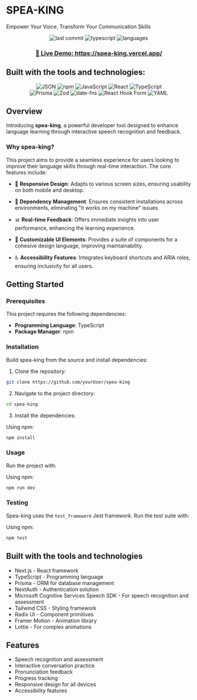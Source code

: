 # SPEA-KING

Empower Your Voice, Transform Your Communication Skills

<div align="center">
  <img src="https://img.shields.io/badge/last%20commit-yesterday-blue" alt="last commit" />
  <img src="https://img.shields.io/badge/typescript-98.5%25-blue" alt="typescript" />
  <img src="https://img.shields.io/badge/languages-3-blue" alt="languages" />
</div>

<div align="center">
  <h3><a href="https://spea-king.vercel.app/" target="_blank">🚀 Live Demo: https://spea-king.vercel.app/</a></h3>
</div>

## Built with the tools and technologies:

<div align="center">
  <img src="https://img.shields.io/badge/JSON-000000?style=for-the-badge&logo=json&logoColor=white" alt="JSON" />
  <img src="https://img.shields.io/badge/npm-CB3837?style=for-the-badge&logo=npm&logoColor=white" alt="npm" />
  <img src="https://img.shields.io/badge/JavaScript-F7DF1E?style=for-the-badge&logo=javascript&logoColor=black" alt="JavaScript" />
  <img src="https://img.shields.io/badge/React-61DAFB?style=for-the-badge&logo=react&logoColor=black" alt="React" />
  <img src="https://img.shields.io/badge/TypeScript-3178C6?style=for-the-badge&logo=typescript&logoColor=white" alt="TypeScript" />
</div>

<div align="center">
  <img src="https://img.shields.io/badge/Prisma-2D3748?style=for-the-badge&logo=prisma&logoColor=white" alt="Prisma" />
  <img src="https://img.shields.io/badge/Zod-3068B7?style=for-the-badge&logo=zod&logoColor=white" alt="Zod" />
  <img src="https://img.shields.io/badge/date--fns-770C56?style=for-the-badge&logo=date-fns&logoColor=white" alt="date-fns" />
  <img src="https://img.shields.io/badge/React%20Hook%20Form-EC5990?style=for-the-badge&logo=reacthookform&logoColor=white" alt="React Hook Form" />
  <img src="https://img.shields.io/badge/YAML-CB171E?style=for-the-badge&logo=yaml&logoColor=white" alt="YAML" />
</div>

## Overview

Introducing **spea-king**, a powerful developer tool designed to enhance language learning through interactive speech recognition and feedback.

### Why spea-king?

This project aims to provide a seamless experience for users looking to improve their language skills through real-time interaction. The core features include:

- 🎨 **Responsive Design**: Adapts to various screen sizes, ensuring usability on both mobile and desktop.

- 🔄 **Dependency Management**: Ensures consistent installations across environments, eliminating "it works on my machine" issues.

- 📊 **Real-time Feedback**: Offers immediate insights into user performance, enhancing the learning experience.

- 🧩 **Customizable UI Elements**: Provides a suite of components for a cohesive design language, improving maintainability.

- ♿ **Accessibility Features**: Integrates keyboard shortcuts and ARIA roles, ensuring inclusivity for all users.

## Getting Started

### Prerequisites

This project requires the following dependencies:

- **Programming Language**: TypeScript
- **Package Manager**: npm

### Installation

Build spea-king from the source and install dependencies:

1. Clone the repository:

```bash
git clone https://github.com/yourUser/spea-king
```

2. Navigate to the project directory:

```bash
cd spea-king
```

3. Install the dependencies:

Using npm:

```bash
npm install
```

### Usage

Run the project with:

Using npm:

```bash
npm run dev
```

### Testing

Spea-king uses the `test_framework` Jest framework. Run the test suite with:

Using npm:

```bash
npm test
```

## Built with the tools and technologies

- Next.js - React framework
- TypeScript - Programming language
- Prisma - ORM for database management
- NextAuth - Authentication solution
- Microsoft Cognitive Services Speech SDK - For speech recognition and assessment
- Tailwind CSS - Styling framework
- Radix UI - Component primitives
- Framer Motion - Animation library
- Lottie - For complex animations

## Features

- Speech recognition and assessment
- Interactive conversation practice
- Pronunciation feedback
- Progress tracking
- Responsive design for all devices
- Accessibility features
